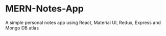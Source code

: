 # MERN-Notes-App
A simple personal notes app using React, Material UI, Redux, Express and Mongo DB atlas 
